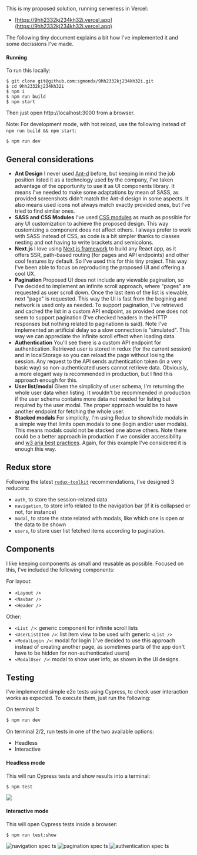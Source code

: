 This is my proposed solution, running serverless in Vercel:

- [https://9hh2332kj234kh32i.vercel.app](https://9hh2332kj234kh32i.vercel.app)

The following tiny document explains a bit how I've implemented it and some decissions I've made.

#### Running

To run this locally:

```
$ git clone git@github.com:sgmonda/9hh2332kj234kh32i.git
$ cd 9hh2332kj234kh32i
$ npm i
$ npm run build
$ npm start
```

Then just open http://localhost:3000 from a browser.

Note: For development mode, with hot reload, use the following instead of `npm run build && npm start`:

```
$ npm run dev
```

## General considerations

- **Ant Design**
  I never used [Ant-d](https://ant.design/) before, but keeping in mind the job position listed it as a technology used by the company, I've taken advantage of the opportunity to use it as UI components library. It means I've needed to make some adaptations by mean of SASS, as provided screenshots didn't match the Ant-d design in some aspects. It also means used icons not always match exactly provided ones, but I've tried to find similar ones.
- **SASS and CSS Modules**
  I've used [CSS modules](https://github.com/css-modules/css-modules) as much as possible for any UI customization to achieve the proposed design. This way customizing a component does not affect others. I always prefer to work with SASS instead of CSS, as code is a bit simpler thanks to classes nesting and not having to write brackets and semicolons.
- **Next.js**
  I love using [Next.js framework](https://nextjs.org) to build any React app, as it offers SSR, path-based routing (for pages and API endpoints) and other cool features by default. So I've used this for this tiny project. This way I've been able to focus on reproducing the proposed UI and offering a cool UX.
- **Pagination**
  Proposed UI does not include any viewable pagination, so I've decided to implement an infinite scroll approach, where "pages" are requested as user scroll down. Once the last item of the list is viewable, next "page" is requested. This way the UI is fast from the begining and network is used only as needed. To support pagination, I've retrieved and cached the list in a custom API endpoint, as provided one does not seem to support pagination (I've checked headers in the HTTP responses but nothing related to paginationn is said). Note I've implemented an artificial delay so a slow connection is "simulated". This way we can appreciate the infinite scroll effect when loading data.
- **Authentication**
  You'll see there is a custom API endpoint for authentication. Retrieved user is stored in redux (for the current session) and in localStorage so you can reload the page without losing the session. Any request to the API sends authentication token (in a very basic way) so non-authenticated users cannot retrieve data. Obviously, a more elegant way is recommended in production, but I find this approach enough for this.
- **User list/modal**
  Given the simplicity of user schema, I'm returning the whole user data when listing. It wouldn't be recommended in production if the user schema contains more data not needed for listing but required by the user modal. The proper approach would be to have another endpoint for fetching the whole user.
- **Stacked modals**
  For simplicity, I'm using Redux to show/hide modals in a simple way that limits open modals to one (login and/or user modals). This means modals could not be stacked one above others. Note there could be a better approach in production if we consider accessibility and [w3 aria best practices](https://www.w3.org/TR/wai-aria-practices-1.1/). Again, for this example I've considered it is enough this way.
  
## Redux store

Following the latest [`redux-toolkit`](https://redux-toolkit.js.org) recommendations, I've designed 3 reducers:

- `auth`, to store the session-related data
- `navigation`, to store info related to the navigation bar (if it is collapsed or not, for instance)
- `modal`, to store the state related with modals, like which one is open or the data to be shown
- `users`, to store user list fetched items according to pagination.

## Components

I like keeping components as small and reusable as possible. Focused on this, I've included the following components:

For layout:

- `<Layout />`
- `<Navbar />`
- `<Header />`

Other:

- `<List />`: generic component for infinite scroll lists
- `<UserListItem />`: list item view to be used with generic `<List />`
- `<ModalLogin />`: modal for login (I've decided to use this approach instead of creating another page, as sometimes parts of the app don't have to be hidden for non-authenticated users)
- `<ModalUser />`: modal to show user info, as shown in the UI designs.

## Testing

I've implemented simple e2e tests using Cypress, to check user interaction works as expected. To execute them, just run the following:

On terminal 1:

``` sh
$ npm run dev
```
On terminal 2/2, run tests in one of the two available options:

- Headless
- Interactive

#### Headless mode

This will run Cypress tests and show results into a terminal:

``` sh
$ npm test
```

![](https://user-images.githubusercontent.com/675812/132038650-716f517f-6ac3-4453-90a7-57f3d9860919.png)

#### Interactive mode

This will open Cypress tests inside a browser:

``` sh
$ npm run test:show
```

![navigation spec ts](https://user-images.githubusercontent.com/675812/132039470-e1136307-a191-4887-95b1-8f02f8021d14.gif)
![pagination spec ts](https://user-images.githubusercontent.com/675812/132039482-db010551-07c6-48a4-a33f-01f5cd2d1dbc.gif)
![authentication spec ts](https://user-images.githubusercontent.com/675812/132039451-95faaff9-4011-443c-90d8-6fecea5ebf7c.gif)
